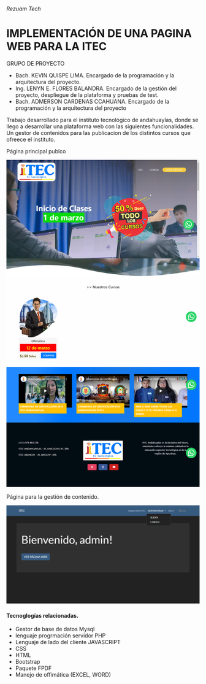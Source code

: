 ###### Rezuam Tech
# IMPLEMENTACIÓN DE UNA PAGINA WEB PARA LA ITEC 

GRUPO DE PROYECTO
- Bach. KEVIN QUISPE LIMA. Encargado de la programación y la arquitectura del proyecto.
- Ing. LENYN E. FLORES BALANDRA. Encargado de la gestión del proyecto, despliegue de la plataforma y pruebas de test.
- Bach. ADMERSON CARDENAS CCAHUANA. Encargado de la programación y la arquitectura del proyecto

Trabajo desarrollado para el instituto tecnológico de andahuaylas, donde se llego a desarrollar una plataforma web con las siguientes funcionalidades. Un gestor de contenidos para las publicacion de los distintos cursos que ofreece el instituto.

Página principal publco

![hola](https://github.com/KevinQL/page-institute/blob/master/public/screenItex.png)

Página para la gestión de contenido.

![hola](https://github.com/KevinQL/page-institute/blob/master/public/screenInicio.png)

#### Tecnoglogías relacionadas.
- Gestor de base de datos Mysql
- lenguaje progrmación servidor PHP
- Lenguaje de lado del cliente JAVASCRIPT
- CSS
- HTML
- Bootstrap
- Paquete FPDF
- Manejo de offimática (EXCEL, WORD)
